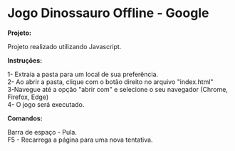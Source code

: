 # Jogo Dinossauro Offline - Google

**Projeto:**

Projeto realizado utilizando Javascript.


**Instruções:**

1- Extraia a pasta para um local de sua preferência.          
2- Ao abrir a pasta, clique com o botão direito no arquivo "index.html"          
3-Navegue até a opção "abrir com" e selecione o seu navegador (Chrome, Firefox, Edge)          
4- O jogo será executado.       

**Comandos:**

Barra de espaço - Pula.         
F5 - Recarrega a página para uma nova tentativa.


